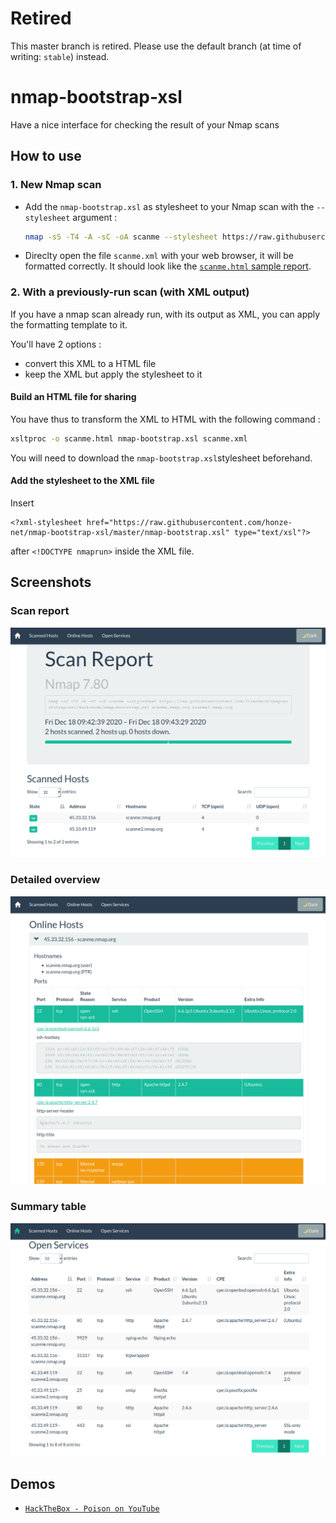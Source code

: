 # Retired

This master branch is retired. Please use the default branch (at time of writing: `stable`) instead.

# nmap-bootstrap-xsl

Have a nice interface for checking the result of your Nmap scans

## How to use

### 1. New Nmap scan
- Add the `nmap-bootstrap.xsl` as stylesheet to your Nmap scan with the ``--stylesheet`` argument :

  ```sh
  nmap -sS -T4 -A -sC -oA scanme --stylesheet https://raw.githubusercontent.com/honze-net/nmap-bootstrap-xsl/master/nmap-bootstrap.xsl scanme.nmap.org scanme2.nmap.org
  ```

- Direclty open the file ``scanme.xml`` with your web browser, it will be formatted correctly. It should look like the [`scanme.html` sample report](http://htmlpreview.github.io/?https://github.com/honze-net/nmap-bootstrap-xsl/blob/master/scanme.html).

### 2. With a previously-run scan (with XML output)

If you have a nmap scan already run, with its output as XML, you can apply the formatting template to it.

You'll have 2 options :
 - convert this XML to a HTML file
 - keep the XML but apply the stylesheet to it

#### Build an HTML file for sharing
You have thus to transform the XML to HTML with the following command :

```sh
xsltproc -o scanme.html nmap-bootstrap.xsl scanme.xml
```
You will need to download the ``nmap-bootstrap.xsl``stylesheet beforehand.

#### Add the stylesheet to the XML file

Insert

  ```
  <?xml-stylesheet href="https://raw.githubusercontent.com/honze-net/nmap-bootstrap-xsl/master/nmap-bootstrap.xsl" type="text/xsl"?>
  ```
  after `<!DOCTYPE nmaprun>` inside the XML file.

## Screenshots

### Scan report
![scanme screenshot 1](https://raw.githubusercontent.com/honze-net/nmap-bootstrap-xsl/master/scanme-screenshot1.png)

### Detailed overview
![scanme screenshot 2](https://raw.githubusercontent.com/honze-net/nmap-bootstrap-xsl/master/scanme-screenshot2.png)

### Summary table
![scanme screenshot 2](https://raw.githubusercontent.com/honze-net/nmap-bootstrap-xsl/master/scanme-screenshot3.png)

## Demos

- [`HackTheBox - Poison on YouTube`](https://www.youtube.com/watch?v=rs4zEwONzzk&t=56s)
